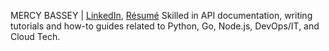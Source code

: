 MERCY BASSEY | [LinkedIn](https://www.linkedin.com/in/mercy-bassey-a18682192/), [Résumé](https://flowcv.com/resume/s7hvwupgsp) Skilled in API documentation, writing tutorials and how-to guides related to Python, Go, Node.js, DevOps/IT, and Cloud Tech.